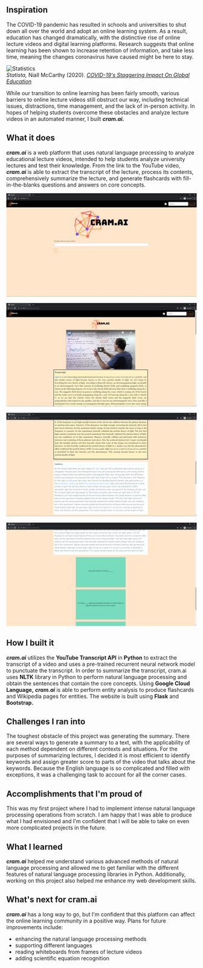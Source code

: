 ## Inspiration
The COVID-19 pandemic has resulted in schools and universities to shut down all over the world and adopt an online learning system. As a result, education has changed dramatically, with the distinctive rise of online lecture videos and digital learning platforms. Research suggests that online learning has been shown to increase retention of information, and take less time, meaning the changes coronavirus have caused might be here to stay.  
  
![Statistics](https://cdn.statcdn.com/Infographic/images/normal/21224.jpeg)  
*Statista,* Niall McCarthy (2020). *[COVID-19's Staggering Impact On Global Education](https://www.statista.com/chart/21224/learners-impacted-by-national-school-closures/)*  
  
While our transition to online learning has been fairly smooth, various barriers to online lecture videos still obstruct our way, including technical issues, distractions, time management, and the lack of in-person activity. In hopes of helping students overcome these obstacles and analyze lecture videos in an automated manner, I built ***cram.ai.***

## What it does
***cram.ai*** is a web platform that uses natural language processing to analyze educational lecture videos, intended to help students analyze university lectures and test their knowledge. From the link to the YouTube video, ***cram.ai*** is able to extract the transcript of the lecture, process its contents, comprehensively summarize the lecture, and generate flashcards with fill-in-the-blanks questions and answers on core concepts.
  
![screenshot1](static/screenshot1.PNG)  
  
![screenshot2](static/screenshot2.PNG)  
  
![screenshot3](static/screenshot3.PNG)  
  
![screenshot4](static/screenshot4.png)  
  
## How I built it
***cram.ai*** utilizes the **YouTube Transcript API** in **Python** to extract the transcript of a video and uses a pre-trained recurrent neural network model to punctuate the transcript. In order to summarize the transcript, cram.ai uses **NLTK** library in Python to perform natural language processing and obtain the sentences that contain the core concepts. Using **Google Cloud Language,** ***cram.ai*** is able to perform entity analysis to produce flashcards and Wikipedia pages for entities. The website is built using **Flask** and **Bootstrap.**

## Challenges I ran into
The toughest obstacle of this project was generating the summary. There are several ways to generate a summary to a text, with the applicability of each method dependent on different contexts and situations. For the purposes of summarizing lectures, I decided it is most efficient to identify keywords and assign greater score to parts of the video that talks about the keywords. Because the English language is so complicated and filled with exceptions, it was a challenging task to account for all the corner cases.

## Accomplishments that I'm proud of
This was my first project where I had to implement intense natural language processing operations from scratch. I am happy that I was able to produce what I had envisioned and I'm confident that I will be able to take on even more complicated projects in the future.

## What I learned
***cram.ai*** helped me understand various advanced methods of natural language processing and allowed me to get familiar with the different features of natural language processing libraries in Python. Additionally, working on this project also helped me enhance my web development skills.
  
## What's next for cram.ai
***cram.ai*** has a long way to go, but I'm confident that this platform can affect the online learning community in a positive way. Plans for future improvements include:
- enhancing the natural language processing methods
- supporting different languages
- reading whiteboards from frames of lecture videos
- adding scientific equation recognition